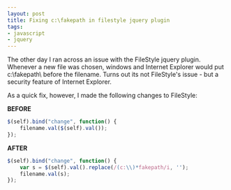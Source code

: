 ```yaml
---
layout: post
title: Fixing c:\fakepath in filestyle jquery plugin
tags:
- javascript
- jquery
---
```


The other day I ran across an issue with the FileStyle jquery plugin.  Whenever a new file was chosen, windows and Internet Explorer would put c:\fakepath\ before the filename.  Turns out its not FileStyle's issue - but a security feature of Internet Explorer.

As a quick fix, however, I made the following changes to FileStyle:

**BEFORE**

```javascript
$(self).bind("change", function() {
    filename.val($(self).val());
});
```

**AFTER**

```javascript
$(self).bind("change", function() {
    var s = $(self).val().replace(/(c:\\)*fakepath/i, '');
    filename.val(s);
});
```
    
